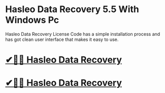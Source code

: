 # Hasleo Data Recovery 5.5 With Windows Pc

Hasleo Data Recovery License Code has a simple installation process and has got clean user interface that makes it easy to use.


# [✔🎉🚀 Hasleo Data Recovery](https://tinyurl.com/7bc4nm75)


# [✔🎉🚀 Hasleo Data Recovery](https://tinyurl.com/7bc4nm75)
